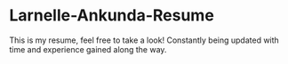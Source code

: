 # Larnelle-Ankunda-Resume
This is my resume, feel free to take a look! Constantly being updated with time and experience gained along the way.
